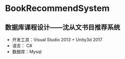 # BookRecommendSystem
## 数据库课程设计——沈从文书目推荐系统
- 开发工具：Visual Studio 2013 + Unity3d 2017
- 语言： C#
- 数据库：Mysql
